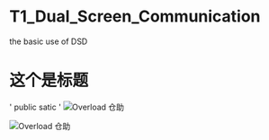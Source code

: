 # T1_Dual_Screen_Communication
the basic use of DSD

# 这个是标题

'
public satic 
'
![Overload 仓助](https://github.com/sunmideveloper/T1_Dual_Screen_Communication/blob/master/Screenshot_2016-11-28-14-14-18.png) 


![Overload 仓助](https://github.com/sunmideveloper/T1_Dual_Screen_Communication/blob/master/%E5%BE%AE%E4%BF%A1%E6%88%AA%E5%9B%BE_20161128222020.png) 

